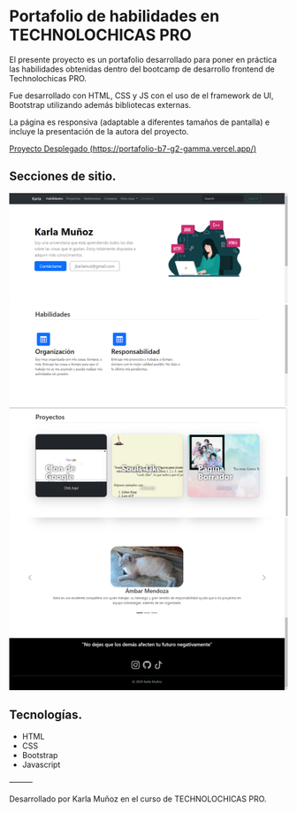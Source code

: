 # Portafolio de habilidades en TECHNOLOCHICAS PRO

El presente proyecto es un portafolio desarrollado para poner en práctica las habilidades obtenidas dentro del bootcamp de desarrollo frontend de Technolochicas PRO.

Fue desarrollado con HTML, CSS y JS con el uso de el framework de UI, Bootstrap utilizando además bibliotecas externas.

La página es responsiva (adaptable a diferentes tamaños de pantalla) e incluye la presentación de la autora del proyecto.

[Proyecto Desplegado (https://portafolio-b7-g2-gamma.vercel.app/)](https://portafolio-b7-g2-gamma.vercel.app/)

## Secciones de sitio.

![Presentación](assets/captura1.png)
![Presentación](assets/captura2.png)
![Presentación](assets/captura3.png)
![Presentación](assets/captura4.png)

## Tecnologías.

* HTML
* CSS
* Bootstrap
* Javascript

———

Desarrollado por Karla Muñoz en el curso de TECHNOLOCHICAS PRO.